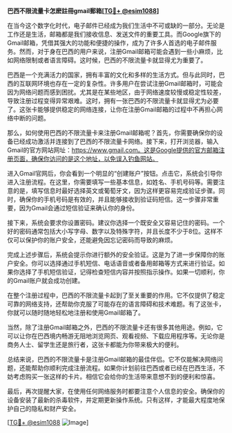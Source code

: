 **巴西不限流量卡怎麽註冊gmail郵箱[[TG💪+ @esim1088](https://t.me/s/esim1088)]**

在当今这个数字化时代，电子邮件已经成为我们生活中不可或缺的一部分。无论是工作还是生活，邮箱都是我们接收信息、发送文件的重要工具。而Google旗下的Gmail邮箱，凭借其强大的功能和便捷的操作，成为了许多人首选的电子邮件服务。然而，对于身在巴西的用户来说，注册Gmail邮箱可能会遇到一些小麻烦，比如网络限制或者语言障碍。这时候，巴西的不限流量卡就显得尤为重要了。

巴西是一个充满活力的国家，拥有丰富的文化和多样的生活方式。但与此同时，巴西的互联网环境也存在一定的复杂性。许多用户在尝试注册Gmail邮箱时，可能会因为网络问题而感到困扰。尤其是在某些地区，由于网络速度较慢或稳定性较差，导致注册过程变得异常艰难。这时，拥有一张巴西的不限流量卡就显得尤为必要了。这张卡能够提供稳定的网络连接，让你在注册Gmail邮箱的过程中不再担心网络中断的问题。

那么，如何使用巴西的不限流量卡来注册Gmail邮箱呢？首先，你需要确保你的设备已经成功激活并连接到了巴西的不限流量卡网络。接下来，打开浏览器，输入Gmail的官方网站网址：https://www.gmail.com。这是Google提供的官方邮箱注册页面，确保你访问的是这个地址，以免误入钓鱼网站。

进入Gmail官网后，你会看到一个明显的“创建账户”按钮。点击它，系统会引导你进入注册流程。在这里，你需要填写一些基本信息，如姓名、手机号码等。需要注意的是，填写信息时最好选择英文或葡萄牙文，因为这样更容易完成验证步骤。同时，确保你的手机号码是有效的，并且能够接收到验证码短信。这一步骤非常重要，因为Gmail会通过短信验证来确认你的身份。

接下来，系统会要求你设置密码。建议你选择一个既安全又容易记住的密码。一个好的密码通常包括大小写字母、数字以及特殊字符，并且长度不少于8位。这样不仅可以保护你的账户安全，还能避免因忘记密码而导致的麻烦。

完成上述步骤后，系统会提示你进行额外的安全验证。这是为了进一步保障你的账户安全。你可以选择通过手机短信、电话语音或者备用邮箱等方式来进行验证。如果你选择了手机短信验证，记得检查短信内容并按照指示操作。如果一切顺利，你的Gmail账户就会成功创建。

在整个注册过程中，巴西的不限流量卡起到了至关重要的作用。它不仅提供了稳定可靠的网络支持，还帮助你克服了可能存在的语言障碍和技术难题。有了这张卡，你就可以随时随地轻松地注册和使用Gmail邮箱了。

当然，除了注册Gmail邮箱之外，巴西的不限流量卡还有很多其他用途。例如，它可以让你在巴西境内畅游无阻地浏览网页、观看视频、下载应用程序等。无论你是商务人士、留学生还是旅行者，这张卡都能为你带来极大的便利。

总结来说，巴西的不限流量卡是注册Gmail邮箱的最佳伴侣。它不仅能解决网络问题，还能帮助你顺利完成注册流程。如果你计划前往巴西或者已经在巴西生活，不妨考虑购买一张这样的卡片。相信它会给你的生活带来意想不到的便利和惊喜。

最后，再次提醒大家，在使用任何网络服务时都要注意个人信息的安全。确保你的设备安装了最新的杀毒软件，并定期更新操作系统。只有这样，才能最大程度地保护自己的隐私和财产安全。

[[TG💪+ @esim1088](https://t.me/s/esim1088) ![Image](https://i.postimg.cc/4NQfJmqS/Snipaste-2025-05-13-00-14-12.png)]